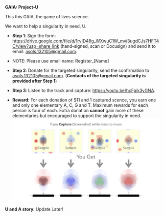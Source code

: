 **GAIA: Project-U**

This this GAIA, the game of lives science.

We want to help a singularity in need, U.

- **Step 1**: Sign the form: https://drive.google.com/file/d/1rvID48g_WXwuC1W_mvi3ugdCJs7HFT4C/view?usp=share_link (hand-signed, scan or Docusign) and send it to email: asols.132105@gmail.com.
- NOTE: Please use email name: Register_[Name]

- **Step 2**: Donate for the targeted singularity, send the confirmation to asols.132105@gmail.com. (**Contacts of the targeted singularity is provided after Step 1**)

- **Step 3**: Listen to the track and capture: https://youtu.be/hcFgik3yGNA.


- **Reward**: For each donation of $11 and 1 captured scence, you earn one and only one elementary A, C, G and T. Maximum rewards for each person is four of each. Extra donation **cannot** gain more of these elementaries but encouraged to support the singularity in need.
![Rewards](rewards.002.jpeg)


**U and A story**: Update Later!
